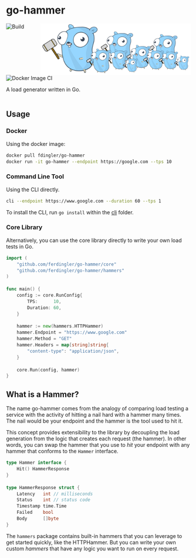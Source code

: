 # go-hammer

<img src="docs/logo.svg" align="right" height="140">

![Build](https://github.com/ferdingler/go-hammer/workflows/Build/badge.svg)
![Docker Image CI](https://github.com/ferdingler/go-hammer/workflows/Docker%20Image%20CI/badge.svg)

A load generator written in Go. 
<br><br>

## Usage

### Docker

Using the docker image:

```bash
docker pull fdingler/go-hammer
docker run -it go-hammer --endpoint https://google.com --tps 10
```

### Command Line Tool

Using the CLI directly. 

```bash
cli --endpoint https://www.google.com --duration 60 --tps 1
```

To install the CLI, run `go install` within the [cli](cli/) folder.

### Core Library

Alternatively, you can use the core library directly to write your own load tests in Go. 

```go
import (
	"github.com/ferdingler/go-hammer/core"
	"github.com/ferdingler/go-hammer/hammers"
)

func main() {
	config := core.RunConfig{
		TPS:      10,
		Duration: 60,
	}

	hammer := new(hammers.HTTPHammer)
	hammer.Endpoint = "https://www.google.com"
	hammer.Method = "GET"
	hammer.Headers = map[string]string{
		"content-type": "application/json",
	}

	core.Run(config, hammer)
}
```

## What is a Hammer?

The name go-hammer comes from the analogy of comparing load testing a service with the activity of hitting a nail hard with a hammer many times. The nail would be your endpoint and the hammer is the tool used to hit it. 

This concept provides extensibility to the library by decoupling the load generation from the logic that creates each request (the hammer). In other words, you can swap the hammer that you use to _hit_ your endpoint with any hammer that conforms to the `Hammer` interface. 

```go
type Hammer interface {
	Hit() HammerResponse
}

type HammerResponse struct {
	Latency   int // milliseconds
	Status    int // status code
	Timestamp time.Time
	Failed    bool
	Body      []byte
}
```

The `hammers` package contains built-in hammers that you can leverage to get started quickly, like the HTTPHammer. But you can write your own custom _hammers_ that have any logic you want to run on every request.